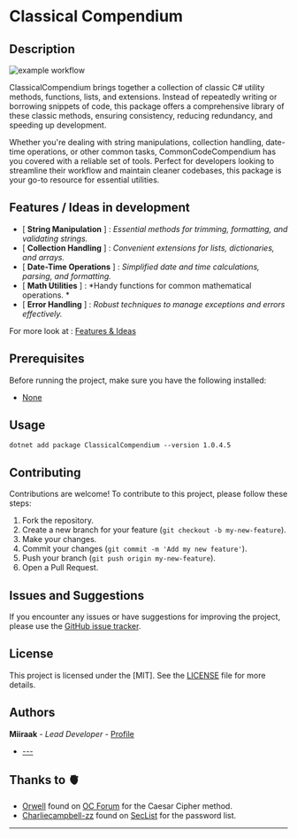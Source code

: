 # Classical Compendium

## Description
![example workflow](https://github.com/miiraak/classicalcompendium/actions/workflows/Publish.yml/badge.svg)

ClassicalCompendium brings together a collection of classic C# utility methods, functions, lists, and extensions. Instead of repeatedly writing or borrowing snippets of code, this package offers a comprehensive library of these classic methods, ensuring consistency, reducing redundancy, and speeding up development.

Whether you're dealing with string manipulations, collection handling, date-time operations, or other common tasks, CommonCodeCompendium has you covered with a reliable set of tools. Perfect for developers looking to streamline their workflow and maintain cleaner codebases, this package is your go-to resource for essential utilities.

## Features / Ideas in development
- [ **String Manipulation** ] : *Essential methods for trimming, formatting, and validating strings.*
- [ **Collection Handling** ] : *Convenient extensions for lists, dictionaries, and arrays.*
- [ **Date-Time Operations** ] : *Simplified date and time calculations, parsing, and formatting.*  
- [ **Math Utilities** ] : *Handy functions for common mathematical operations. *
- [ **Error Handling** ] : *Robust techniques to manage exceptions and errors effectively.*  

For more look at : [Features & Ideas](https://github.com/Miiraak/ClassicalCompendium/blob/master/Features%26Ideas.md)

## Prerequisites
Before running the project, make sure you have the following installed:

- [None]()

## Usage
```
dotnet add package ClassicalCompendium --version 1.0.4.5
```

## Contributing

Contributions are welcome! To contribute to this project, please follow these steps:

1. Fork the repository.
2. Create a new branch for your feature (`git checkout -b my-new-feature`).
3. Make your changes.
4. Commit your changes (`git commit -m 'Add my new feature'`).
5. Push your branch (`git push origin my-new-feature`).
6. Open a Pull Request.

## Issues and Suggestions
If you encounter any issues or have suggestions for improving the project, please use the [GitHub issue tracker](https://github.com/Miiraak/ClassicalCompendium/issues).

## License
This project is licensed under the [MIT]. See the [LICENSE](./LICENSE) file for more details.

## Authors
**Miiraak** - *Lead Developer* - [Profile](https://github.com/Miiraak)
-  [---]()

## Thanks to 🫀
- [Orwell](https://openclassrooms.com/fr/members/4962pd63nmm2) found on [OC Forum](https://openclassrooms.com/forum/sujet/c-probleme-de-chiffrement-de-cesare-94282) for the Caesar Cipher method.
- [Charliecampbell-zz](https://github.com/charliecampbell-zz) found on [SecList](https://github.com/danielmiessler/SecLists/blob/master/Passwords/Common-Credentials/best110.txt) for the password list.

---
